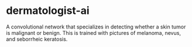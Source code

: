 # dermatologist-ai
A convolutional network that specializes in detecting whether a skin tumor is malignant or benign. This is trained with pictures of melanoma, nevus, and seborrheic keratosis.
